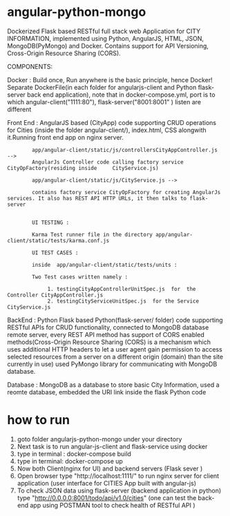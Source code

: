 
# angular-python-mongo
Dockerized Flask based RESTful full stack web Application for CITY INFORMATION, implemented using Python, AngularJS, HTML, JSON, MongoDB(PyMongo) and Docker.
Contains support for API Versioning, Cross-Origin Resource Sharing (CORS).

COMPONENTS: 

Docker : Build once, Run anywhere is the basic principle, hence Docker! 
		 Separate DockerFile(in each folder for  angularjs-client and Python flask-server back end application), 
		 note that in  docker-compose.yml, port is to which angular-client("1111:80"), flask-server("8001:8001" ) listen are different

Front End : AngularJS based (CityApp) code supporting CRUD operations for Cities (inside the folder angular-client/), 
			index.html, CSS alongwith it.Running front end app on nginx server.

			app/angular-client/static/js/controllersCityAppController.js  --> 
            AngularJs Controller code calling factory service CityOpFactory(residing inside 	CityService.js) 	                     

			app/angular-client/static/js/CityService.js --> 

			contains factory service CityOpFactory for creating AngularJs services. It also has REST API HTTP URLs, it then talks to flask-server   


			UI TESTING :

			Karma Test runner file in the directory app/angular-client/static/tests/karma.conf.js 

			UI TEST CASES : 

			inside  app/angular-client/static/tests/units : 

			Two Test cases written namely :

				 1. testingCityAppControllerUnitSpec.js  for  the Controller CityAppController.js 
				 2. testingCityServiceUnitSpec.js  for the Service CityService.js 


BackEnd :  Python Flask based Python(flask-server/ folder) code supporting RESTful APIs for CRUD functionality, connected to 				   MongoDB database remote server, every REST API method has support of CORS enabled methods(Cross-Origin Resource Sharing  		  (CORS)  is a mechanism which uses additional HTTP headers to let a user agent gain permission to access selected 				       resources from  a  server on a different origin (domain) than the site currently in use)
		   used PyMongo library for communicating with MongoDB database.

Database : MongoDB as a database to store basic City Information, used a reomte database, embedded the URI link inside the         			   flask Python code    


# how to run

1. goto folder angularjs-python-mongo under your directory
2. Next task is to run angular-js-client and flask-service using docker
2. type in terminal :  docker-compose build
3. type in terminal:  docker-compose up 
4. Now both Client(nginx for UI) and backend servers (Flask sever )
5. Open browser type "http://localhost:1111/" to run nginx server for client application (user interface for CITIES App built with angular-js)
6. To check JSON data using flask-server (backend application in python) type "http://0.0.0.0:8001/todo/api/v1.0/cities" (one can test the back-end app using POSTMAN tool to check health of RESTful API )
